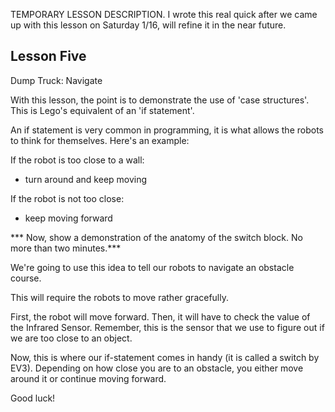 TEMPORARY LESSON DESCRIPTION.  I wrote this real quick after we came up with this lesson on Saturday 1/16, will refine it in the near future.

Lesson Five
------------
Dump Truck: Navigate

With this lesson, the point is to demonstrate the use of 'case structures'.  This is Lego's equivalent of an 'if statement'.

An if statement is very common in programming, it is what allows the robots to think for themselves.  Here's an example:

If the robot is too close to a wall:

  -  turn around and keep moving

If the robot is not too close:

  -  keep moving forward

*** Now, show a demonstration of the anatomy of the switch block.  No more than two minutes.***

We're going to use this idea to tell our robots to navigate an obstacle course.  

This will require the robots to move rather gracefully.  

First, the robot will move forward.  Then, it will have to check the value of the Infrared Sensor.  Remember, this is the sensor
that we use to figure out if we are too close to an object.

Now, this is where our if-statement comes in handy (it is called a switch by EV3).  Depending on how close you are to an obstacle, you either
move around it or continue moving forward.

Good luck!
